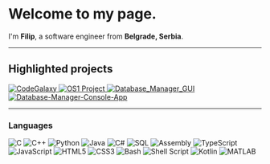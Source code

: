 <h1>Welcome to my page.</h1>

<p>
  I'm <b>Filip</b>, a software engineer from <b>Belgrade, Serbia</b>.
  <img src="https://cdn-icons-png.flaticon.com/512/197/197602.png" width="13"/> 
</p>

---

## Highlighted projects

<p>
  <a href="https://github.com/fili5rovic/CodeGalaxy">
    <img src="https://github-readme-stats.vercel.app/api/pin/?username=fili5rovic&repo=CodeGalaxy&show_icons=true&line_height=27&title_color=00ffff&text_color=8a919a&icon_color=00ffff&bg_color=22272e&border_radius=10&hide_border=true" alt="CodeGalaxy" />
  </a>
  <a href="https://github.com/fili5rovic/OS1-Project">
    <img src="https://github-readme-stats.vercel.app/api/pin/?username=fili5rovic&repo=OS1-Project&show_icons=true&line_height=27&title_color=6aa6f8&text_color=8e9091&icon_color=6aa6f8&bg_color=22272e&border_radius=10&hide_border=true" alt="OS1 Project" />
  </a>
  <a href="https://github.com/fili5rovic/Database_Manager_GUI">
    <img src="https://github-readme-stats.vercel.app/api/pin/?username=fili5rovic&repo=Database_Manager_GUI&show_icons=true&line_height=27&title_color=6aa6f8&text_color=8a919a&icon_color=6aa6f8&bg_color=22272e&border_radius=10&hide_border=true" alt="Database_Manager_GUI" />
  </a>
  <a href="https://github.com/fili5rovic/Database-Manager-Console-App">
    <img src="https://github-readme-stats.vercel.app/api/pin/?username=fili5rovic&repo=Database-Manager-Console-App&show_icons=true&line_height=27&title_color=6aa6f8&text_color=8a919a&icon_color=6aa6f8&bg_color=22272e&border_radius=10&hide_border=true" alt="Database-Manager-Console-App" />
  </a>
</p>

---

<h3>Languages</h3>
<p>
  <img alt="C" src="https://img.shields.io/badge/-C-00599C?style=flat-square&logo=c&logoColor=white" />
  <img alt="C++" src="https://img.shields.io/badge/-C++-00599C?style=flat-square&logo=c%2B%2B&logoColor=white" />
  <img alt="Python" src="https://img.shields.io/badge/-Python-3776AB?style=flat-square&logo=python&logoColor=white" />
  <img alt="Java" src="https://img.shields.io/badge/-Java-007396?style=flat-square&logo=java&logoColor=white" />
  <img alt="C#" src="https://img.shields.io/badge/-C%23-239120?style=flat-square&logo=c-sharp&logoColor=white" />
  <img alt="SQL" src="https://img.shields.io/badge/-SQL-4479A1?style=flat-square&logo=postgresql&logoColor=white" />
  <img alt="Assembly" src="https://img.shields.io/badge/-Assembly-6E4C13?style=flat-square&logo=assemblyscript&logoColor=white" />
  <img alt="TypeScript" src="https://img.shields.io/badge/-TypeScript-007ACC?style=flat-square&logo=typescript&logoColor=white" />
  <img alt="JavaScript" src="https://img.shields.io/badge/-JavaScript-F7DF1E?style=flat-square&logo=javascript&logoColor=black" />
  <img alt="HTML5" src="https://img.shields.io/badge/-HTML5-E34F26?style=flat-square&logo=html5&logoColor=white" />
  <img alt="CSS3" src="https://img.shields.io/badge/-CSS3-1572B6?style=flat-square&logo=css3&logoColor=white" />
  <img alt="Bash" src="https://img.shields.io/badge/-Bash-4EAA25?style=flat-square&logo=gnu-bash&logoColor=white" />
  <img alt="Shell Script" src="https://img.shields.io/badge/-Shell_Script-121011?style=flat-square&logo=gnu-bash&logoColor=white" />
  <img alt="Kotlin" src="https://img.shields.io/badge/-Kotlin-0095D5?style=flat-square&logo=kotlin&logoColor=white" />
  <img alt="MATLAB" src="https://img.shields.io/badge/-MATLAB-0076A8?style=flat-square&logo=mathworks&logoColor=white" />
</p>
